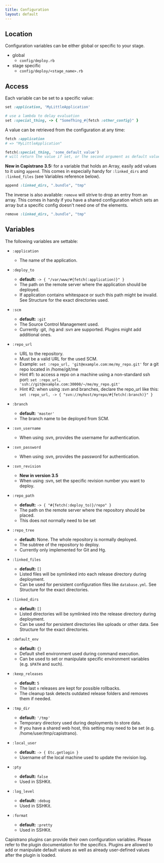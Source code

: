 ```yaml
---
title: Configuration
layout: default
---
```


## Location

Configuration variables can be either global or specific to your stage.

* global
  * `config/deploy.rb`
* stage specific
  * `config/deploy/<stage_name>.rb`

## Access

Each variable can be set to a specific value:

```ruby
set :application, 'MyLittleApplication'

# use a lambda to delay evaluation
set :special_thing, -> { "SomeThing_#{fetch :other_config}" }
```

A value can be retrieved from the configuration at any time:

```ruby
fetch :application
# => "MyLittleApplication"

fetch(:special_thing, 'some_default_value')
# will return the value if set, or the second argument as default value
```

**New in Capistrano 3.5:** for a variable that holds an Array, easily add values to it using `append`. This comes in especially handy for `:linked_dirs` and `:linked_files` (see Variables reference below).

```ruby
append :linked_dirs, ".bundle", "tmp"
```

The inverse is also available: `remove` will strive to drop an entry from an array. This comes in handy if you have a shared configuration which sets an array but a specific config doesn't need one of the elements.

```ruby
remove :linked_dirs, ".bundle", "tmp"
```

## Variables

The following variables are settable:

* `:application`
  * The name of the application.

* `:deploy_to`
  * **default:** `-> { "/var/www/#{fetch(:application)}" }`
  * The path on the remote server where the application should be deployed.
  * If application contains whitespace or such this path might be invalid. See Structure for the exact directories used.

* `:scm`
  * **default:** `:git`
  * The Source Control Management used.
  * Currently :git, :hg and :svn are supported. Plugins might add additional ones.

* `:repo_url`
  * URL to the repository.
  * Must be a valid URL for the used SCM.
  * Example: `set :repo_url, 'git@example.com:me/my_repo.git'` for a git repo located in /home/git/me
  * Hint #1: to access a repo on a machine using a non-standard ssh port: `set :repo_url, 'ssh://git@example.com:30000/~/me/my_repo.git'`
  * Hint #2: when using :svn and branches, declare the repo_url like this: `set :repo_url, -> { "svn://myhost/myrepo/#{fetch(:branch)}" }`

* `:branch`
  * **default:** `'master'`
  * The branch name to be deployed from SCM.

* `:svn_username`
  * When using :svn, provides the username for authentication.

* `:svn_password`
  * When using :svn, provides the password for authentication.

* `:svn_revision`
  * **New in version 3.5**
  * When using :svn, set the specific revision number you want to deploy.

* `:repo_path`
  * **default:** `-> { "#{fetch(:deploy_to)}/repo" }`
  * The path on the remote server where the repository should be placed.
  * This does not normally need to be set

* `:repo_tree`
  * **default:** None. The whole repository is normally deployed.
  * The subtree of the repository to deploy.
  * Currently only implemented for Git and Hg.

* `:linked_files`
  * **default:** `[]`
  * Listed files will be symlinked into each release directory during deployment.
  * Can be used for persistent configuration files like `database.yml`. See Structure for the exact directories.

* `:linked_dirs`
  * **default:** `[]`
  * Listed directories will be symlinked into the release directory during deployment.
  * Can be used for persistent directories like uploads or other data. See Structure for the exact directories.

* `:default_env`
  * **default:** `{}`
  * Default shell environment used during command execution.
  * Can be used to set or manipulate specific environment variables (e.g. `$PATH` and such).

* `:keep_releases`
  * **default:** `5`
  * The last `n` releases are kept for possible rollbacks.
  * The cleanup task detects outdated release folders and removes them if needed.

* `:tmp_dir`
  * **default:** `'/tmp'`
  * Temporary directory used during deployments to store data.
  * If you have a shared web host, this setting may need to be set (e.g. /home/user/tmp/capistrano).

* `:local_user`
  * **default:** `-> { Etc.getlogin }`
  * Username of the local machine used to update the revision log.

* `:pty`
  * **default:** `false`
  * Used in SSHKit.

* `:log_level`
  * **default:** `:debug`
  * Used in SSHKit.

* `:format`
  * **default:** `:pretty`
  * Used in SSHKit.


Capistrano plugins can provide their own configuration variables. Please refer
to the plugin documentation for the specifics. Plugins are allowed to add or
manipulate default values as well as already user-defined values after the
plugin is loaded.
